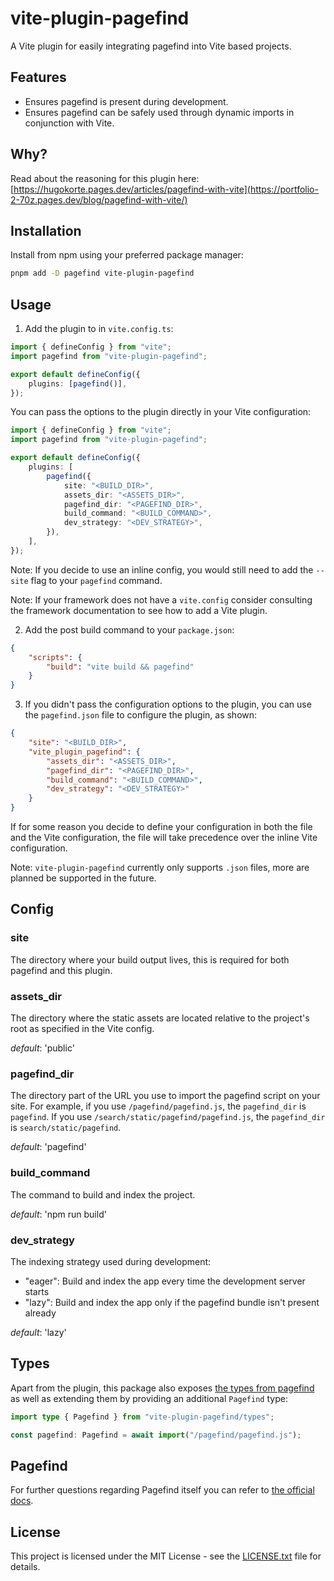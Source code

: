 # vite-plugin-pagefind

A Vite plugin for easily integrating pagefind into Vite based projects.

## Features

- Ensures pagefind is present during development.
- Ensures pagefind can be safely used through dynamic imports in conjunction with Vite.

## Why?

Read about the reasoning for this plugin here: [https://hugokorte.pages.dev/articles/pagefind-with-vite](https://portfolio-2-70z.pages.dev/blog/pagefind-with-vite/)

## Installation

Install from npm using your preferred package manager:

```bash
pnpm add -D pagefind vite-plugin-pagefind
```

## Usage

1. Add the plugin to in `vite.config.ts`:

```ts
import { defineConfig } from "vite";
import pagefind from "vite-plugin-pagefind";

export default defineConfig({
	plugins: [pagefind()],
});
```

You can pass the options to the plugin directly in your Vite configuration:

```ts
import { defineConfig } from "vite";
import pagefind from "vite-plugin-pagefind";

export default defineConfig({
	plugins: [
		pagefind({
			site: "<BUILD_DIR>",
			assets_dir: "<ASSETS_DIR>",
			pagefind_dir: "<PAGEFIND_DIR>",
			build_command: "<BUILD_COMMAND>",
			dev_strategy: "<DEV_STRATEGY>",
		}),
	],
});
```

Note: If you decide to use an inline config, you would still need to add the `--site` flag to your `pagefind` command.

Note: If your framework does not have a `vite.config` consider consulting the framework documentation to see how to add a Vite plugin.

2. Add the post build command to your `package.json`:

```json
{
	"scripts": {
		"build": "vite build && pagefind"
	}
}
```

3. If you didn't pass the configuration options to the plugin, you can use the `pagefind.json` file to configure the plugin, as shown:

```json
{
	"site": "<BUILD_DIR>",
	"vite_plugin_pagefind": {
		"assets_dir": "<ASSETS_DIR>",
		"pagefind_dir": "<PAGEFIND_DIR>",
		"build_command": "<BUILD_COMMAND>",
		"dev_strategy": "<DEV_STRATEGY>"
	}
}
```

If for some reason you decide to define your configuration in both the file and the Vite configuration, the file will take precedence over the inline Vite configuration.

Note: `vite-plugin-pagefind` currently only supports `.json` files, more are planned be supported in the future.

## Config

### site

The directory where your build output lives, this is required for both pagefind and this plugin.

### assets_dir

The directory where the static assets are located relative to the project's root as specified in the Vite config.

_default_: 'public'

### pagefind_dir

The directory part of the URL you use to import the pagefind script on your site. For example, if you use `/pagefind/pagefind.js`, the `pagefind_dir` is `pagefind`. If you use `/search/static/pagefind/pagefind.js`, the `pagefind_dir` is `search/static/pagefind`.

_default_: 'pagefind'

### build_command

The command to build and index the project.

_default_: 'npm run build'

### dev_strategy

The indexing strategy used during development:

- "eager": Build and index the app every time the development server starts
- "lazy": Build and index the app only if the pagefind bundle isn't present already

_default_: 'lazy'

## Types

Apart from the plugin, this package also exposes [the types from pagefind](https://github.com/CloudCannon/pagefind/blob/production-docs/pagefind_web_js/types/index.d.ts) as well as extending them by providing an additional `Pagefind` type:

```ts
import type { Pagefind } from "vite-plugin-pagefind/types";

const pagefind: Pagefind = await import("/pagefind/pagefind.js");
```

## Pagefind

For further questions regarding Pagefind itself you can refer to [the official docs](https://pagefind.app/).

## License

This project is licensed under the MIT License - see the [LICENSE.txt](LICENSE.txt) file for details.
